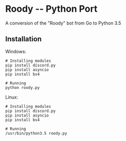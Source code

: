 # Roody -- Python Port
A conversion of the "Roody" bot from Go to Python 3.5

## Installation

Windows:

```
# Installing modules
pip install discord.py
pip install asyncio
pip install bs4

# Running
python roody.py
```

Linux:

```
# Installing modules
pip install discord.py
pip install asyncio
pip install bs4

# Running
/usr/bin/python3.5 roody.py
```
